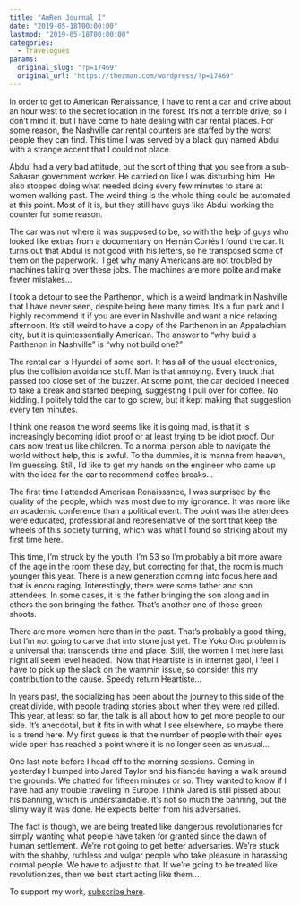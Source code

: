 ```yaml
---
title: "AmRen Journal I"
date: "2019-05-18T00:00:00"
lastmod: "2019-05-18T00:00:00"
categories:
  - Travelogues
params:
  original_slug: "?p=17469"
  original_url: "https://thezman.com/wordpress/?p=17469"
---
```


In order to get to American Renaissance, I have to rent a car and drive
about an hour west to the secret location in the forest. It’s not a
terrible drive, so I don’t mind it, but I have come to hate dealing with
car rental places. For some reason, the Nashville car rental counters
are staffed by the worst people they can find. This time I was served by
a black guy named Abdul with a strange accent that I could not place.

Abdul had a very bad attitude, but the sort of thing that you see from a
sub-Saharan government worker. He carried on like I was disturbing him.
He also stopped doing what needed doing every few minutes to stare at
women walking past. The weird thing is the whole thing could be
automated at this point. Most of it is, but they still have guys like
Abdul working the counter for some reason.

The car was not where it was supposed to be, so with the help of guys
who looked like extras from a documentary on Hernán Cortés I found the
car. It turns out that Abdul is not good with his letters, so he
transposed some of them on the paperwork.  I get why many Americans are
not troubled by machines taking over these jobs. The machines are more
polite and make fewer mistakes…

I took a detour to see the Parthenon, which is a weird landmark in
Nashville that I have never seen, despite being here many times. It’s a
fun park and I highly recommend it if you are ever in Nashville and want
a nice relaxing afternoon. It’s still weird to have a copy of the
Parthenon in an Appalachian city, but it is quintessentially American.
The answer to “why build a Parthenon in Nashville” is “why not build
one?”

The rental car is Hyundai of some sort. It has all of the usual
electronics, plus the collision avoidance stuff. Man is that annoying.
Every truck that passed too close set of the buzzer. At some point, the
car decided I needed to take a break and started beeping, suggesting I
pull over for coffee. No kidding. I politely told the car to go screw,
but it kept making that suggestion every ten minutes.

I think one reason the word seems like it is going mad, is that it is
increasingly becoming idiot proof or at least trying to be idiot proof.
Our cars now treat us like children. To a normal person able to navigate
the world without help, this is awful. To the dummies, it is manna from
heaven, I’m guessing. Still, I’d like to get my hands on the engineer
who came up with the idea for the car to recommend coffee breaks…

The first time I attended American Renaissance, I was surprised by the
quality of the people, which was most due to my ignorance. It was more
like an academic conference than a political event. The point was the
attendees were educated, professional and representative of the sort
that keep the wheels of this society turning, which was what I found so
striking about my first time here.

This time, I’m struck by the youth. I’m 53 so I’m probably a bit more
aware of the age in the room these day, but correcting for that, the
room is much younger this year. There is a new generation coming into
focus here and that is encouraging. Interestingly, there were some
father and son attendees. In some cases, it is the father bringing the
son along and in others the son bringing the father. That’s another one
of those green shoots.

There are more women here than in the past. That’s probably a good
thing, but I’m not going to carve that into stone just yet. The Yoko Ono
problem is a universal that transcends time and place. Still, the women
I met here last night all seem level headed.  Now that Heartiste is in
internet gaol, I feel I have to pick up the slack on the wammin issue,
so consider this my contribution to the cause. Speedy return Heartiste…

In years past, the socializing has been about the journey to this side
of the great divide, with people trading stories about when they were
red pilled. This year, at least so far, the talk is all about how to get
more people to our side. It’s anecdotal, but it fits in with what I see
elsewhere, so maybe there is a trend here. My first guess is that the
number of people with their eyes wide open has reached a point where it
is no longer seen as unusual…

One last note before I head off to the morning sessions. Coming in
yesterday I bumped into Jared Taylor and his fiancée having a walk
around the grounds. We chatted for fifteen minutes or so. They wanted to
know if I have had any trouble traveling in Europe. I think Jared is
still pissed about his banning, which is understandable. It’s not so
much the banning, but the slimy way it was done. He expects better from
his adversaries.

The fact is though, we are being treated like dangerous revolutionaries
for simply wanting what people have taken for granted since the dawn of
human settlement. We’re not going to get better adversaries. We’re stuck
with the shabby, ruthless and vulgar people who take pleasure in
harassing normal people. We have to adjust to that. If we’re going to be
treated like revolutionizes, then we best start acting like them…

To support my work, <a href="https://www.subscribestar.com/the-z-blog"
rel="noopener noreferrer" target="_blank">subscribe here</a>.
